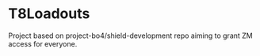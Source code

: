 # T8Loadouts
Project based on project-bo4/shield-development repo aiming to grant ZM access for everyone.
